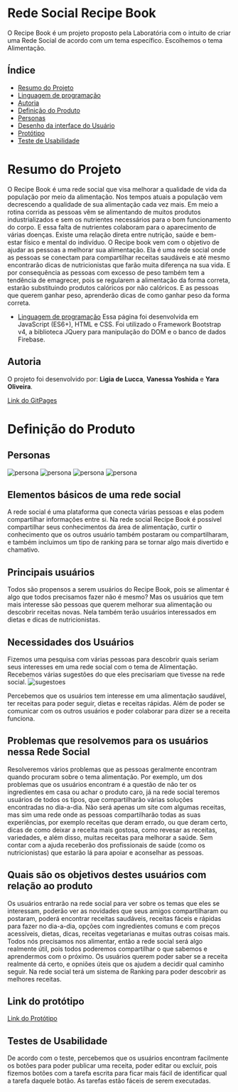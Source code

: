 # Rede Social Recipe Book
O Recipe Book é um projeto proposto pela Laboratória com o intuito de criar uma Rede Social de acordo com um tema específico. Escolhemos o tema Alimentação.

## Índice

* [Resumo do Projeto](#Resumo-do-Projeto)
* [Linguagem de programação](#Linguagem-de-programação)
* [Autoria](#Autoria)
* [Definição do Produto](#Definição-do-produto)
* [Personas](#Personas)
* [Desenho da interface do Usuário](#Desenho-da-interface-do-Usuário)
* [Protótipo](#Protótipo)
* [Teste de Usabilidade](#Teste-de-usabilidade)

# Resumo do Projeto
O Recipe Book é uma rede social que visa melhorar a qualidade de vida da população por meio da alimentação.
Nos tempos atuais a população vem decrescendo a qualidade de sua alimentação cada vez mais. Em meio a rotina corrida as pessoas vêm se alimentando de muitos produtos industrializados e sem os nutrientes necessários para o bom funcionamento do corpo. E essa falta de nutrientes colaboram para o aparecimento de várias doenças. 
Existe uma relação direta entre nutrição, saúde e bem-estar físico e mental do indivíduo.
O Recipe book vem com o objetivo de ajudar as pessoas a melhorar sua alimentação. Ela é uma rede social onde as pessoas se conectam para compartilhar receitas saudáveis e até mesmo encontrarão dicas de nutricionistas que farão muita diferença na sua vida. E por consequência as pessoas com excesso de peso também tem a tendência de emagrecer, pois se regularem a alimentação da forma correta,  estarão substituindo produtos calóricos por não calóricos. E as pessoas que querem ganhar peso, aprenderão dicas de como ganhar peso da forma correta. 

* [Linguagem de programação](#Linguagem-de-programação)
Essa página foi desenvolvida em JavaScript (ES6+), HTML e CSS.
Foi utilizado o Framework Bootstrap v4, a biblioteca JQuery para manipulação do DOM e o banco de dados Firebase.

## Autoria
O projeto foi desenvolvido por: **Ligia de Lucca**, **Vanessa Yoshida** e **Yara Oliveira**.

[Link do GitPages](https://teste.github.io/data-lovers/)

# Definição do Produto
## Personas
![persona](/public/assets/img/PersonaPatricia.png)
![persona](/public/assets/img/PersonaTatiana.png)
![persona](/public/assets/img/PersonaCarlos.png)
![persona](/public/assets/img/PersonaIzabelle.png)

## Elementos básicos de uma rede social
A rede social é uma plataforma que conecta várias pessoas e elas podem compartilhar informações entre si. Na rede social Recipe Book é possível compartilhar seus conhecimentos da área de alimentação, curtir o conhecimento que os outros usuário também postaram ou compartilharam, e também incluimos um tipo de ranking para se tornar algo mais divertido e chamativo. 

## Principais usuários
Todos são propensos a serem usuários do Recipe Book, pois se alimentar é algo que todos precisamos fazer não é mesmo? Mas os usuários que tem mais interesse são pessoas que querem melhorar sua alimentação ou descobrir receitas novas. Nela também terão usuários interessados em dietas e dicas de nutricionistas.

## Necessidades dos Usuários
Fizemos uma pesquisa com várias pessoas para descobrir quais seriam seus interesses em uma rede social com o tema de Alimentação. 
Recebemos várias sugestões do que eles precisariam que tivesse na rede social.
![sugestoes](/public/assets/img/Sugestoes.png)

Percebemos que os usuários tem interesse em uma alimentação saudável, ter receitas para poder seguir, dietas e receitas rápidas. Além de poder se comunicar com os outros usuários e poder colaborar para dizer se a receita funciona.

## Problemas que resolvemos para os usuários nessa Rede Social
Resolveremos vários problemas que as pessoas geralmente encontram quando procuram sobre o tema alimentação. Por exemplo, um dos problemas que os usuários encontram é a questão de não ter os ingredientes em casa ou achar o produto caro, já na rede social teremos usuários de todos os tipos, que compartilharão várias soluções encontradas no dia-a-dia. Não será apenas um site com algumas receitas, mas sim uma rede onde as pessoas compartilharão todas as suas experiências, por exemplo receitas que deram errado, ou que deram certo, dicas de como deixar a receita mais gostosa, como revesar as receitas, variedades, e além disso, muitas receitas para melhorar a saúde. Sem contar com a ajuda receberão dos profissionais de saúde (como os nutricionistas) que estarão lá para apoiar e aconselhar as pessoas.

## Quais são os objetivos destes usuários com relação ao produto
Os usuários entrarão na rede social para ver sobre os temas que eles se interessam, poderão ver as novidades que seus amigos compartilharam ou postaram, poderá encontrar receitas saudáveis, receitas fáceis e rápidas para fazer no dia-a-dia, opções com ingredientes comuns e com preços acessíveis, dietas, dicas, receitas vegetarianas e muitas outras coisas mais.
Todos nós precisamos nos alimentar, então a rede social será algo realmente útil, pois todos poderemos compartilhar o que sabemos e aprendermos com o próximo. 
Os usuários querem poder saber se a receita realmente dá certo, e opniões úteis que os ajudem a decidir qual caminho seguir. 
Na rede social terá um sistema de Ranking para poder descobrir as melhores receitas.

## Link do protótipo
[Link do Protótipo](https://marvelapp.com/b402cib/screen/54767651)

## Testes de Usabilidade
De acordo com o teste, percebemos que os usuários encontram facilmente os botões para poder publicar uma receita, poder editar ou excluir, pois fizemos botões com a tarefa escrita para ficar mais fácil de identificar qual a tarefa daquele botão. As tarefas estão fáceis de serem executadas.
